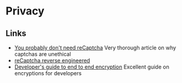 # Privacy

## Links

- [You probably don't need reCaptcha](https://nearcyan.com/you-probably-dont-need-recaptcha/) Very thorough article on why captchas are unethical
- [reCaptcha reverse engineered](https://github.com/toogle/InsideReCaptcha)
- [Developer's guide to end to end encryption](https://soatok.blog/2020/11/14/going-bark-a-furrys-guide-to-end-to-end-encryption/) Excellent guide on encryptions for developers

